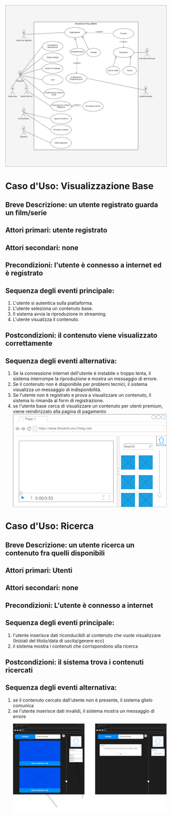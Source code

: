 ![alt text](ucdiagram.png)
# Caso d'Uso: Visualizzazione Base 
## Breve Descrizione: un utente registrato guarda un film/serie  
## Attori primari: utente registrato
## Attori secondari: none
## Precondizioni: l'utente è connesso a internet ed è registrato
## Sequenza degli eventi principale: 
1. L'utente si autentica sulla piattaforma.
2. L'utente seleziona un contenuto base.
3. Il sistema avvia la riproduzione in streaming.
4. L'utente visualizza il contenuto.
## Postcondizioni: il contenuto viene visualizzato correttamente 
## Sequenza degli eventi alternativa:
1. Se la connessione internet dell'utente è instabile o troppo lenta, il sistema interrompe la riproduzione e mostra un messaggio di errore.
2. Se il contenuto non è disponibile per problemi tecnici, il sistema visualizza un messaggio di indisponibilità. 
3. Se l'utente non è registrato e  prova a visualizzare un contenuto, il sistema lo rimanda al form di registrazione.
4. se l'utente base cerca di visualizzare un contenuto per utenti premium, viene reindirizzato alla pagina di pagamento
![alt text](mockup2.png)

# Caso d'Uso: Ricerca
## Breve Descrizione: un utente ricerca un contenuto fra quelli disponibili  
## Attori primari: Utenti
## Attori secondari: none
## Precondizioni: L'utente è connesso a internet
## Sequenza degli eventi principale: 
1. l'utente inserisce dati riconducibili al contenuto che vuole visualizzare (Iniziali del titolo/data di uscita/genere ecc)
2. il sistema mostra i contenuti che corrispondono alla ricerca
## Postcondizioni: il sistema trova i contenuti ricercati
## Sequenza degli eventi alternativa:
1. se il contenuto cercato dall'utente non è presente, il sistema glielo comunica
2. se l'utente inserisce dati invalidi, il sistema mostra un messaggio di errore
![alt text](mockup1.png)